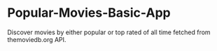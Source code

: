 # Popular-Movies-Basic-App
Discover movies by either popular or top rated of all time fetched from themoviedb.org API.
